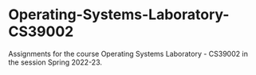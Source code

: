 # Operating-Systems-Laboratory-CS39002

Assignments for the course Operating Systems Laboratory - CS39002 in the session Spring 2022-23.
